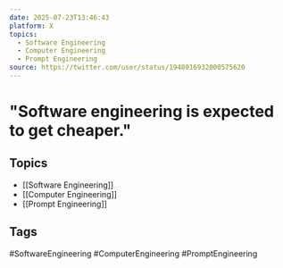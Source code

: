 ```yaml
---
date: 2025-07-23T13:46:43
platform: X
topics:
  - Software Engineering
  - Computer Engineering
  - Prompt Engineering
source: https://twitter.com/user/status/1948016932000575620
---
```

# "Software engineering is expected to get cheaper."

## Topics
- [[Software Engineering]]
- [[Computer Engineering]]
- [[Prompt Engineering]]

## Tags
#SoftwareEngineering #ComputerEngineering #PromptEngineering